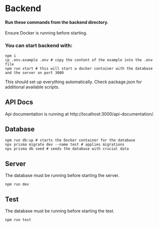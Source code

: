 # Backend
#### Run these commands from the backend directory.

Ensure Docker is running before starting.

### You can start backend with:
```
npm i
cp .env.example .env # copy the content of the example into the .env file
npm run start # this will start a docker container with the database and the server on port 3000
```
This should set up everything automatically. Check package.json for additional available scripts.

## API Docs
Api documentation is running at http://localhost:3000/api-documentation/.

## Database
```
npm run db:up # starts the Docker container for the database
npx prisma migrate dev --name test # applies migrations
npx prisma db seed # seeds the database with crucial data
```

## Server
The database must be running before starting the server.
```
npm run dev
```

## Test
The database must be running before starting the test.
```
npm run test
```
